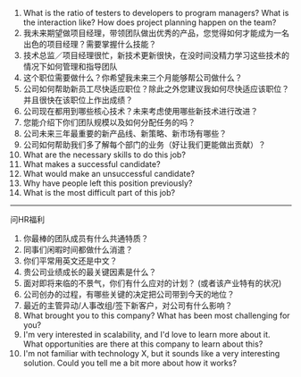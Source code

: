 1. What is the ratio of testers to developers to program managers? What is the interaction like? How does project planning happen on the team?
1. 我未来期望做项目经理，带领团队做出优秀的产品，您觉得如何才能成为一名出色的项目经理？需要掌握什么技能？
1. 技术总监／项目经理很忙，新技术更新很快，在没时间没精力学习这些技术的情况下如何管理和指导团队
1. 这个职位需要做什么？你希望我未来三个月能够帮公司做什么？
1. 公司如何帮助新员工尽快适应职位？除此之外您建议我如何尽快适应该职位？并且很快在该职位上作出成绩？
1. 公司现在都用到哪些核心技术？未来考虑使用哪些新技术进行改进？
1. 您能介绍下你们团队规模以及如何分配任务的吗？
1. 公司未来三年最重要的新产品线、新策略、新市场有哪些？
1. 公司如何帮助我们多了解每个部门的业务（好让我们更能做出贡献）？
1. What are the necessary skills to do this job? 
1. What makes a successful candidate?1. What would make an unsuccessful candidate? 
1. Why have people left this position previously? 
1. What is the most difficult part of this job?


---

问HR福利

1. 你最棒的团队成员有什么共通特质？
1. 同事们闲暇时间都做什么消遣？
1. 你们平常用英文还是中文？
1. 贵公司业绩成长的最关键因素是什么？
1. 面对即将来临的不景气，你们有什么应对的计划？ (或者该产业特有的状况)
1. 公司创办的过程，有哪些关键的决定把公司带到今天的地位？
1. 最近的主管异动/人事改组/签下新客户，对公司有什么影响？
1. What brought you to this company? What has been most challenging for you?
1. I'm very interested in scalability, and I'd love to learn more about it. What opportunities are there at this company to learn about this?
1. I'm not familiar with technology X, but it sounds like a very interesting solution. Could you tell me a bit more about how it works?

